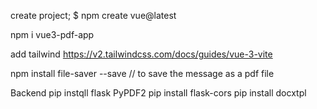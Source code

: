 create project; $ npm create vue@latest


npm i vue3-pdf-app

add tailwind
https://v2.tailwindcss.com/docs/guides/vue-3-vite

npm install file-saver --save  // to save the message as a pdf file


Backend
pip instqll flask PyPDF2
pip install flask-cors
pip install docxtpl